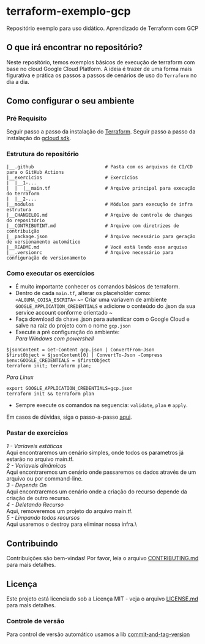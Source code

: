 # terraform-exemplo-gcp
Repositório exemplo para uso didático. Aprendizado de Terraform com GCP

## O que irá encontrar no repositório?
Neste repositório, temos exemplos básicos de execução de terraform com base no cloud Google Cloud Platform. A ideia é trazer de uma forma mais figurativa e prática os passos a passos de cenários de uso do `Terraform` no dia a dia.

## Como configurar o seu ambiente

### Pré Requisito
Seguir passo a passo da instalação do [Terraform](https://developer.hashicorp.com/terraform/tutorials/gcp-get-started/install-cli).
Seguir passo a passo da instalação do [gcloud sdk](https://cloud.google.com/sdk/docs/install).

### Estrutura do repositório
```
|__.github                          # Pasta com os arquivos de CI/CD para o GitHub Actions
|__exercicios                       # Exercícios 
|  |__1-... 
|  |  |__main.tf                    # Arquivo principal para execução do terraform
|  |__2-...                          
|__modulos                          # Módulos para execução de infra estrutura
|__CHANGELOG.md                     # Arquivo de controle de changes do repositório
|__CONTRIBUTINT.md                  # Arquivo com diretrizes de contribuição
|__package.json                     # Arquivo necessário para geração de versionamento automático
|__README.md                        # Você está lendo esse arquivo
|__.versionrc                       # Arquivo necessário para configuração de versionamento
```

### Como executar os exercícios

- É muito importante conhecer os comandos básicos de terraform. 
- Dentro de cada `main.tf`, alterar os placeholder como: `<ALGUMA_COISA_ESCRITA>`
~- Criar uma variavem de ambiente `GOOGLE_APPLICATION_CREDENTIALS` e adicione o conteúdo do .json da sua service account conforme orientado ~
- Faça download da chave .json para autenticar com o Google Cloud e salve na raiz do projeto com o nome `gcp.json`
- Execute a pré configuração do ambiente:\
*Para Windows com powershell*
```
$jsonContent = Get-Content gcp.json | ConvertFrom-Json
$firstObject = $jsonContent[0] | ConvertTo-Json -Compress
$env:GOOGLE_CREDENTIALS = $firstObject
terraform init; terraform plan; 
```

*Para Linux*
```
export GOOGLE_APPLICATION_CREDENTIALS=gcp.json
terraform init && terraform plan
```
- Sempre execute os comandos na seguencia: `validate`, `plan` e `apply`. 

Em casos de dúvidas, siga o passo-a-passo [aqui](https://registry.terraform.io/providers/hashicorp/google/latest/docs/guides/provider_reference#running-terraform-outside-of-google-cloud).

### Pastar de exercícios

*1 - Variaveis estáticas*\
Aqui encontraremos um cenário simples, onde todos os parametros já estarão no arquivo main.tf.\
*2 - Variaveis dinâmicas*\
Aqui encontraremos um cenário onde passaremos os dados através de um arquivo ou por command-line.\
*3 - Depends On*\
Aqui encontraremos um cenário onde a criação do recurso depende da criação de outro recurso.\
*4 - Deletando Recurso*\
Aqui, removeremos um projeto do arquivo main.tf.\
*5 - Limpando todos recursos*\
Aqui usaremos o destroy para eliminar nossa infra.\

## Contribuindo
Contribuições são bem-vindas! Por favor, leia o arquivo [CONTRIBUTING.md](CONTRIBUTING.md) para mais detalhes.

## Licença
Este projeto está licenciado sob a Licença MIT - veja o arquivo [LICENSE.md](LICENSE.md) para mais detalhes.

### Controle de versão
Para control de versão automático usamos a lib [commit-and-tag-version](https://github.com/absolute-version/commit-and-tag-version)